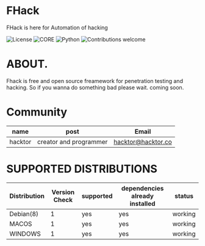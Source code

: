 # FHack

FHack is here for Automation of hacking

![License](https://img.shields.io/badge/license-GPLv2-blue.svg)
![CORE](https://img.shields.io/badge/core-0.0.1.23-green.svg)
![Python](https://img.shields.io/badge/Python-3.7-green.svg)
![Contributions welcome](https://img.shields.io/badge/contributions-welcome-green.svg)

# ABOUT.

Fhack is free and open source freamework for penetration testing and hacking. So if you wanna do something bad please wait.
coming soon.

# Community

|name | post | Email |
----------|------------|-------|
|hacktor|creator and programmer|hacktor@hacktor.co

# SUPPORTED DISTRIBUTIONS
|Distribution | Version Check | supported | dependencies already installed |status |
----------|-------|------|------|-------|
|Debian(8)|1|yes|yes|working|
|MACOS|1|yes|yes|working|
|WINDOWS|1|yes|yes|working|